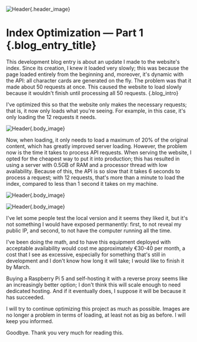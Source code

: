 ![Header](/blog/images/Index_Optimization_Part1_ES.webp){.header_image}
# Index Optimization — Part 1 {.blog_entry_title}

This development blog entry is about an update I made to the website's index. Since its creation, I knew it loaded very slowly; this was because the page loaded entirely from the beginning and, moreover, it's dynamic with the API: all character cards are generated on the fly. The problem was that it made about 50 requests at once. This caused the website to load slowly because it wouldn't finish until processing all 50 requests.
{.blog_intro}

I've optimized this so that the website only makes the necessary requests; that is, it now only loads what you're seeing. For example, in this case, it's only loading the 12 requests it needs.

![Header](/blog/images/Characters_Loaded_Index_1.webp){.body_image}

Now, when loading, it only needs to load a maximum of 20% of the original content, which has greatly improved server loading. However, the problem now is the time it takes to process API requests. When serving the website, I opted for the cheapest way to put it into production; this has resulted in using a server with 0.5GB of RAM and a processor thread with low availability. Because of this, the API is so slow that it takes 6 seconds to process a request; with 12 requests, that's more than a minute to load the index, compared to less than 1 second it takes on my machine.

![Header](/blog/images/Example_Remote_Server_1.webp){.body_image}

![Header](/blog/images/Example_LocalHost_Server_1.webp){.body_image}

I've let some people test the local version and it seems they liked it, but it's not something I would have exposed permanently: first, to not reveal my public IP, and second, to not have the computer running all the time.

I've been doing the math, and to have this equipment deployed with acceptable availability would cost me approximately €30-40 per month, a cost that I see as excessive, especially for something that's still in development and I don't know how long it will take; I would like to finish it by March.

Buying a Raspberry Pi 5 and self-hosting it with a reverse proxy seems like an increasingly better option; I don't think this will scale enough to need dedicated hosting. And if it eventually does, I suppose it will be because it has succeeded.

I will try to continue optimizing this project as much as possible. Images are no longer a problem in terms of loading, at least not as big as before. I will keep you informed.

Goodbye. Thank you very much for reading this.